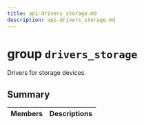 ```yaml
---
title: api-drivers_storage.md
description: api-drivers_storage.md
---
```

# group `drivers_storage` 

Drivers for storage devices.

## Summary

 Members                        | Descriptions                                
--------------------------------|---------------------------------------------

